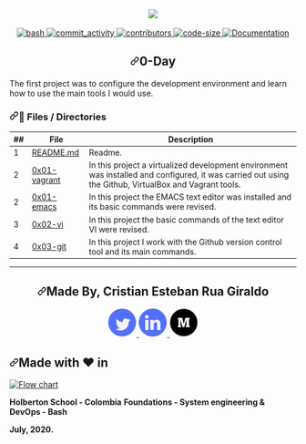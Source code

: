 <article class="markdown-body entry-content container-lg" itemprop="text"><p align="center">
     </p><p align="center">
          <a target="_blank" rel="noopener noreferrer" href="https://camo.githubusercontent.com/80e4aef5357b80f03b960818a751e2be258ccc97/68747470733a2f2f7777772e686f6c626572746f6e7363686f6f6c2e636f6d2f686f6c626572746f6e2d6c6f676f2e706e67"><img src="https://camo.githubusercontent.com/80e4aef5357b80f03b960818a751e2be258ccc97/68747470733a2f2f7777772e686f6c626572746f6e7363686f6f6c2e636f6d2f686f6c626572746f6e2d6c6f676f2e706e67" width="360" data-canonical-src="https://www.holbertonschool.com/holberton-logo.png" style="max-width:100%;"></a>
     </p>
     <p align="center">
          <a href="https://github.com/ellerbrock/open-source-badges/">
               <img alt="bash" src="https://camo.githubusercontent.com/af0bfb10fe1fe6de2a4bb8ef91abc87a7ca1ca81/68747470733a2f2f6261646765732e66726170736f66742e636f6d2f626173682f76312f626173682e706e673f763d313033" data-canonical-src="https://badges.frapsoft.com/bash/v1/bash.png?v=103" style="max-width:100%;">
          </a>
          <a href="https://github.com/Crua0316/holbertonschool-zero_day/commits/master">
               <img alt="commit_activity" src="https://camo.githubusercontent.com/138b3cfc7bb8c92524e468dc40f76d799d2300c0/68747470733a2f2f696d672e736869656c64732e696f2f6769746875622f636f6d6d69742d61637469766974792f792f6c6c616e6f6a732f686f6c626572746f6e7363686f6f6c2d7a65726f5f646179" data-canonical-src="https://img.shields.io/github/commit-activity/y/llanojs/holbertonschool-zero_day" style="max-width:100%;">
          </a>
          <a href="https://github.com/Crua0316/holbertonschool-zero_day/graphs/contributors">
               <img alt="contributors" src="https://camo.githubusercontent.com/d24c005809a54db017dc63e62909ce3b4dfb8eb8/68747470733a2f2f696d672e736869656c64732e696f2f6769746875622f636f6e7472696275746f72732f6c6c616e6f6a732f686f6c626572746f6e7363686f6f6c2d7a65726f5f646179" data-canonical-src="https://img.shields.io/github/contributors/llanojs/holbertonschool-zero_day" style="max-width:100%;">
          </a>
          <a href="https://github.com/Crua0316/holbertonschool-zero_day">
               <img alt="code-size" src="https://camo.githubusercontent.com/7a9c28cba921e4912c10b03751313a3669fdb514/68747470733a2f2f696d672e736869656c64732e696f2f6769746875622f6c616e6775616765732f636f64652d73697a652f6c6c616e6f6a732f686f6c626572746f6e7363686f6f6c2d7a65726f5f646179" data-canonical-src="https://img.shields.io/github/languages/code-size/llanojs/holbertonschool-zero_day" style="max-width:100%;">
          </a>
          <a href="https://github.com/Crua0316/holbertonschool-zero_day">
               <img alt="Documentation" src="https://camo.githubusercontent.com/6cdecf8c0357fc66980e681721ed491a66e3ee31/68747470733a2f2f696d672e736869656c64732e696f2f62616467652f646f63756d656e746174696f6e2d7965732d627269676874677265656e2e737667" data-canonical-src="https://img.shields.io/badge/documentation-yes-brightgreen.svg" style="max-width:100%;">
          </a>
     </p>
<p></p>
<h1 align="center"><a id="user-content-0-day-" class="anchor" aria-hidden="true" href="#0-day-"><svg class="octicon octicon-link" viewBox="0 0 16 16" version="1.1" width="16" height="16" aria-hidden="true"><path fill-rule="evenodd" d="M7.775 3.275a.75.75 0 001.06 1.06l1.25-1.25a2 2 0 112.83 2.83l-2.5 2.5a2 2 0 01-2.83 0 .75.75 0 00-1.06 1.06 3.5 3.5 0 004.95 0l2.5-2.5a3.5 3.5 0 00-4.95-4.95l-1.25 1.25zm-4.69 9.64a2 2 0 010-2.83l2.5-2.5a2 2 0 012.83 0 .75.75 0 001.06-1.06 3.5 3.5 0 00-4.95 0l-2.5 2.5a3.5 3.5 0 004.95 4.95l1.25-1.25a.75.75 0 00-1.06-1.06l-1.25 1.25a2 2 0 01-2.83 0z"></path></svg></a>0-Day </h1>
<p>The first project was to configure the development environment and learn how to use the main tools I would use.</p>
<h3><a id="user-content-file_folder-files--directories" class="anchor" aria-hidden="true" href="#file_folder-files--directories"><svg class="octicon octicon-link" viewBox="0 0 16 16" version="1.1" width="16" height="16" aria-hidden="true"><path fill-rule="evenodd" d="M7.775 3.275a.75.75 0 001.06 1.06l1.25-1.25a2 2 0 112.83 2.83l-2.5 2.5a2 2 0 01-2.83 0 .75.75 0 00-1.06 1.06 3.5 3.5 0 004.95 0l2.5-2.5a3.5 3.5 0 00-4.95-4.95l-1.25 1.25zm-4.69 9.64a2 2 0 010-2.83l2.5-2.5a2 2 0 012.83 0 .75.75 0 001.06-1.06 3.5 3.5 0 00-4.95 0l-2.5 2.5a3.5 3.5 0 004.95 4.95l1.25-1.25a.75.75 0 00-1.06-1.06l-1.25 1.25a2 2 0 01-2.83 0z"></path></svg></a><g-emoji class="g-emoji" alias="file_folder" fallback-src="https://github.githubassets.com/images/icons/emoji/unicode/1f4c1.png">📁</g-emoji> Files / Directories</h3>
<table>
<thead>
<tr>
<th>##</th>
<th>File</th>
<th>Description</th>
</tr>
</thead>
<tbody>
<tr>
<td>1</td>
<td><a href="/Crua0316/holbertonschool-zero_day/blob/master/README.md">README.md</a></td>
<td>Readme.</td>
</tr>
<tr>
<td>2</td>
<td><a href="/Crua0316/holbertonschool-zero_day/tree/master/0x00-vagrant">0x01-vagrant</a></td>
<td>In this project a virtualized development environment was installed and configured, it was carried out using the Github, VirtualBox and Vagrant tools.</td>
</tr>
<tr>
<td>2</td>
<td><a href="/Crua0316/holbertonschool-zero_day/tree/master/0x01-emacs">0x01-emacs</a></td>
<td>In this project the EMACS text editor was installed and its basic commands were revised.</td>
</tr>
<tr>
<td>3</td>
<td><a href="/Crua0316/holbertonschool-zero_day/tree/master/0x02-vi">0x02-vi</a></td>
<td>In this project the basic commands of the text editor VI were revised.</td>
</tr>
<tr>
<td>4</td>
<td><a href="/Crua0316/holbertonschool-zero_day/tree/master/0x03-git">0x03-git</a></td>
<td>In this project I work with the Github version control tool and its main commands.</td>
</tr>
</tbody>
</table>
<hr>
<p align="center">
    </p><h2 align="center"><a id="user-content-by-cristian-esteban-rua-giraldo" class="anchor" aria-hidden="true" href="#by-cristian-esteban-rua-giraldo"><svg class="octicon octicon-link" viewBox="0 0 16 16" version="1.1" width="16" height="16" aria-hidden="true"><path fill-rule="evenodd" d="M7.775 3.275a.75.75 0 001.06 1.06l1.25-1.25a2 2 0 112.83 2.83l-2.5 2.5a2 2 0 01-2.83 0 .75.75 0 00-1.06 1.06 3.5 3.5 0 004.95 0l2.5-2.5a3.5 3.5 0 00-4.95-4.95l-1.25 1.25zm-4.69 9.64a2 2 0 010-2.83l2.5-2.5a2 2 0 012.83 0 .75.75 0 001.06-1.06 3.5 3.5 0 00-4.95 0l-2.5 2.5a3.5 3.5 0 004.95 4.95l1.25-1.25a.75.75 0 00-1.06-1.06l-1.25 1.25a2 2 0 01-2.83 0z"></path></svg></a>Made By, Cristian Esteban Rua Giraldo</h2>
      <p align="center">
        <a href="https://twitter.com/CrissGame" rel="nofollow">
            <img alt="twitter_page" src="https://raw.githubusercontent.com/EckoJuan/Readme_template/master/images/twitter.png" height="50" width="50" style="max-width:100%;">
        </a>
        <a href="https://www.linkedin.com/in/cristian-rua-691a641ab/" rel="nofollow">
            <img alt="linkedin_page" src="https://raw.githubusercontent.com/EckoJuan/Readme_template/master/images/linkedin.png" height="50" width="50" style="max-width:100%;">
        </a>
        <a href="https://medium.com/@cresrugi" rel="nofollow">
            <img alt="medium_page" src="https://raw.githubusercontent.com/EckoJuan/Readme_template/master/images/medium.png" height="50" width="50" style="max-width:100%;">
        </a>
      </p>
<p></p>
<h2><a id="user-content-made-with-heart-in" class="anchor" aria-hidden="true" href="#made-with-heart-in"><svg class="octicon octicon-link" viewBox="0 0 16 16" version="1.1" width="16" height="16" aria-hidden="true"><path fill-rule="evenodd" d="M7.775 3.275a.75.75 0 001.06 1.06l1.25-1.25a2 2 0 112.83 2.83l-2.5 2.5a2 2 0 01-2.83 0 .75.75 0 00-1.06 1.06 3.5 3.5 0 004.95 0l2.5-2.5a3.5 3.5 0 00-4.95-4.95l-1.25 1.25zm-4.69 9.64a2 2 0 010-2.83l2.5-2.5a2 2 0 012.83 0 .75.75 0 001.06-1.06 3.5 3.5 0 00-4.95 0l-2.5 2.5a3.5 3.5 0 004.95 4.95l1.25-1.25a.75.75 0 00-1.06-1.06l-1.25 1.25a2 2 0 01-2.83 0z"></path></svg></a>Made with <g-emoji class="g-emoji" alias="heart" fallback-src="https://github.githubassets.com/images/icons/emoji/unicode/2764.png">❤️</g-emoji> in</h2>
<p><a target="_blank" rel="noopener noreferrer" href="https://camo.githubusercontent.com/80e4aef5357b80f03b960818a751e2be258ccc97/68747470733a2f2f7777772e686f6c626572746f6e7363686f6f6c2e636f6d2f686f6c626572746f6e2d6c6f676f2e706e67"><img src="https://camo.githubusercontent.com/80e4aef5357b80f03b960818a751e2be258ccc97/68747470733a2f2f7777772e686f6c626572746f6e7363686f6f6c2e636f6d2f686f6c626572746f6e2d6c6f676f2e706e67" alt="Flow chart" data-canonical-src="https://www.holbertonschool.com/holberton-logo.png" style="max-width:100%;"></a></p>
<p><strong>Holberton School - Colombia</strong>
<strong>Foundations - System engineering &amp; DevOps - Bash</strong></p>
<p><strong>July, 2020.</strong></p>
</article>